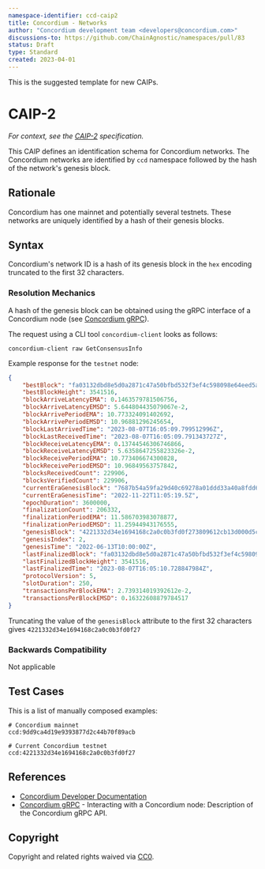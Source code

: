 ```yaml
---
namespace-identifier: ccd-caip2
title: Concordium - Networks
author: "Concordium development team <developers@concordium.com>"
discussions-to: https://github.com/ChainAgnostic/namespaces/pull/83
status: Draft
type: Standard
created: 2023-04-01
---
```


<!--You can leave these HTML comments in your merged EIP and delete the 
 visible duplicate text guides, they will not appear and may be helpful to 
 refer to if you edit it again. This is the suggested template for new EIPs.
 Note that an EIP number will be assigned by an editor. When opening a pull
 request to submit your EIP, please use an abbreviated title in the 
 filename, `caipX.md`, all lowercase, no `-` between the CAIP and its 
 number.-->
This is the suggested template for new CAIPs.

# CAIP-2

*For context, see the [CAIP-2][] specification.*

<!-- Provide a simplified and layman-accessible explanation of the CAIP.-->

This CAIP defines an identification schema for Concordium networks.
The Concordium networks are identified by `ccd` namespace followed by the hash of the network's genesis block.

## Rationale
<!--A short (~200 word) description of the technical issue being addressed.-->
Concordium has one mainnet and potentially several testnets.
These networks are uniquely identified by a hash of their genesis blocks.

## Syntax

<!-- Explain the actual algorithm or transformation needed to transform inputs into a
conformant and unique CAIP deterministically.  Consider including a regular
expression for validation as well, as some consumers or toolmakers may want to
support this CAIP without a deep understanding of any specifications, devdocs,
or improvement proposals on which this specification depends. -->

Concordium's network ID is a hash of its genesis block in the `hex` encoding truncated to the first 32 characters.

<!-- TODO: add some details, e.g. something like pseudocode `truncate(SHA512(block_data), 32)` -->

### Resolution Mechanics

A hash of the genesis block can be obtained using the gRPC interface of a Concordium node (see [Concordium gRPC][]).

The request using a CLI tool `concordium-client` looks as follows:

```
concordium-client raw GetConsensusInfo
```

Example response for the `testnet` node:

```json
{
    "bestBlock": "fa03132dbd8e5d0a2871c47a50bfbd532f3ef4c598098e64eed5a07a169f2574",
    "bestBlockHeight": 3541516,
    "blockArriveLatencyEMA": 0.1463579781506756,
    "blockArriveLatencyEMSD": 5.644804435079067e-2,
    "blockArrivePeriodEMA": 10.773324091402692,
    "blockArrivePeriodEMSD": 10.96881296245654,
    "blockLastArrivedTime": "2023-08-07T16:05:09.799512996Z",
    "blockLastReceivedTime": "2023-08-07T16:05:09.791343727Z",
    "blockReceiveLatencyEMA": 0.13744546306746866,
    "blockReceiveLatencyEMSD": 5.6358647255823326e-2,
    "blockReceivePeriodEMA": 10.773406674300828,
    "blockReceivePeriodEMSD": 10.96849563757842,
    "blocksReceivedCount": 229906,
    "blocksVerifiedCount": 229906,
    "currentEraGenesisBlock": "7687b54a59fa29d40c69278a01ddd33a40a8fdd6775a3a01343b3576205db1e1",
    "currentEraGenesisTime": "2022-11-22T11:05:19.5Z",
    "epochDuration": 3600000,
    "finalizationCount": 206332,
    "finalizationPeriodEMA": 11.586703983078877,
    "finalizationPeriodEMSD": 11.25944943176555,
    "genesisBlock": "4221332d34e1694168c2a0c0b3fd0f273809612cb13d000d5c2e00e85f50f796",
    "genesisIndex": 2,
    "genesisTime": "2022-06-13T10:00:00Z",
    "lastFinalizedBlock": "fa03132dbd8e5d0a2871c47a50bfbd532f3ef4c598098e64eed5a07a169f2574",
    "lastFinalizedBlockHeight": 3541516,
    "lastFinalizedTime": "2023-08-07T16:05:10.728847984Z",
    "protocolVersion": 5,
    "slotDuration": 250,
    "transactionsPerBlockEMA": 2.739314019392612e-2,
    "transactionsPerBlockEMSD": 0.16322608879784517
}
```

Truncating the value of the `genesisBlock` attribute to the first 32 characters gives `4221332d34e1694168c2a0c0b3fd0f27`

<!-- Many blockchain systems allow for transactions, asset-states, etc. to be
validated against the chain they are targeting or depending to to avoid replay
attacks or other unintended outcomes. This is often done by an API or RPC call
to a node to validate the targetted chain or network. Include a sample
request/response and add the relevant documentation to the `## References`
section below if possible, as well as an explanation of any steps needed to
validate the results, calculate checksums, etc. -->

### Backwards Compatibility

Not applicable

## Test Cases

This is a list of manually composed examples:

```
# Concordium mainnet
ccd:9dd9ca4d19e9393877d2c44b70f89acb

# Current Concordium testnet
ccd:4221332d34e1694168c2a0c0b3fd0f27
```

## References

- [Concordium Developer Documentation][]
- [Concordium gRPC][] - Interacting with a Concordium node: Description of the Concordium gRPC API.

[Concordium Developer Documentation]: https://developer.concordium.software/en/mainnet/index.html
[Concordium gRPC]: http://developer.concordium.software/concordium-grpc-api/


[CAIP-2]: ccd/caip2

## Copyright
Copyright and related rights waived via [CC0](https://creativecommons.org/publicdomain/zero/1.0/).
